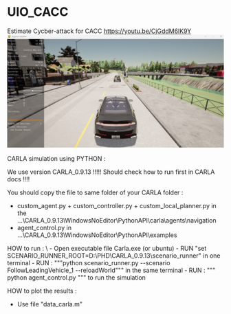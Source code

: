 # UIO_CACC
 Estimate Cycber-attack for CACC
https://youtu.be/CjGddM6lK9Y
![fig1](carla_d.png)

CARLA simulation using PYTHON :

We use version CARLA_0.9.13 !!!!! 
Should check how to run first in CARLA docs !!!!

You should copy the file to same folder of your CARLA folder :
 - custom_agent.py + custom_controller.py + custom_local_planner.py in the ...\CARLA_0.9.13\WindowsNoEditor\PythonAPI\carla\agents\navigation
 - agent_control.py  in ...\CARLA_0.9.13\WindowsNoEditor\PythonAPI\examples



HOW to run : \\
    - Open executable file Carla.exe (or ubuntu)
    - RUN "set SCENARIO_RUNNER_ROOT=D:\PHD\CARLA_0.9.13\scenario_runner" in one terminal
    - RUN : """python scenario_runner.py --scenario FollowLeadingVehicle_1 --reloadWorld""" in the same terminal
    - RUN : """ python agent_control.py """ to run the simulation 

HOW to plot the results :

 - Use file "data_carla.m" 



